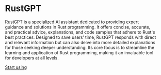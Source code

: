 # RustGPT

RustGPT is a specialized AI assistant dedicated to providing expert guidance and solutions in Rust programming. It offers concise, accurate, and practical advice, explanations, and code samples that adhere to Rust's best practices. Designed to save users' time, RustGPT responds with direct and relevant information but can also delve into more detailed explanations for those seeking deeper understanding. Its core focus is to streamline the learning and application of Rust programming, making it an invaluable tool for developers at all levels.

[Start using](https://chat.openai.com/g/g-BT0Ihrprq)